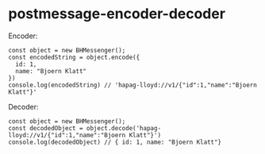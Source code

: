 # postmessage-encoder-decoder

Encoder:

```
const object = new BHMessenger();
const encodedString = object.encode({
  id: 1,
  name: "Bjoern Klatt"
})
console.log(encodedString) // 'hapag-lloyd://v1/{"id":1,"name":"Bjoern Klatt"}'
```

Decoder:

```
const object = new BHMessenger();
const decodedObject = object.decode('hapag-lloyd://v1/{"id":1,"name":"Bjoern Klatt"}')
console.log(decodedObject) // { id: 1, name: "Bjoern Klatt"}
```
